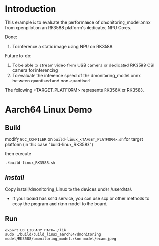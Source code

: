 # Introduction
This example is to evaluate the performance of dmonitoring_model.onnx from openpilot on an RK3588 platform's dedicated NPU Cores.

Done:
1. To inference a static image using NPU on RK3588. 

Future to-do:
1. To be able to stream video from USB camera or dedicated RK3588 CSI camera for inferencing
2. To evaluate the inference speed of the dmonitoring_model.onnx between quantised and non-quantised.

The following <TARGET_PLATFORM> represents RK356X or RK3588.

# Aarch64 Linux Demo

## Build

modify `GCC_COMPILER` on `build-linux_<TARGET_PLATFORM>.sh` for target platform (in this case "build-linux_RK3588")

then execute

```
./build-linux_RK3588.sh
```

## *Install*

Copy install/dmonitoring_Linux to the devices under /userdata/.

- If your board has sshd service, you can use scp or other methods to copy the program and rknn model to the board.

## Run

```
export LD_LIBRARY_PATH=./lib
sudo ./build/build_linux_aarch64/dmonitoring model/RK3588/dmonitoring_model.rknn model/ecam.jpeg
```

